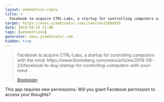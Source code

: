 ```yaml
---
layout: webmention-reply
title: >
  Facebook to acquire CTRL-Labs, a startup for controlling computers with the mind: https://www.bloomberg.com/news/articles/2019-09-23/facebook-to-buy-startup-for-controlling-computers-with-your-mind
target: https://news.ycombinator.com/item?id=21064555
date: 2019-09-24 22:06
tags: [webmentions]
generator: news.ycombinator.com
hidden: true
---
```



<blockquote class="p-in-reply-to h-cite">
<p class="p-content">Facebook to acquire CTRL-Labs, a startup for controlling computers with the mind: https://www.bloomberg.com/news/articles/2019-09-23/facebook-to-buy-startup-for-controlling-computers-with-your-mind</p>
<cite class="p-author"><a href="https://news.ycombinator.com/item?id=21058975" rel="nofollow external">Bostonian</a></cite>
</blockquote>
This app requires new permissions: Will you grant Facebook permission to access your thoughts?
